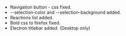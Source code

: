- Navigation button - css fixed.
- --selection-color and --selection-background added.
- Reactions list added.
- Bold css to firefox fixed.
- Electron titlebar added. (Desktop only)

